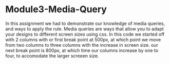 # Module3-Media-Query
In this assignment we had to demonstrate our knowledge of media queries, and ways to apply the rule. 
Media queries are ways that allow you to adapt your designs to different screen sizes using css.
In this code we started off with 2 columns with or first break point at 500px, at which point we move from two columns to three columns with the increase in screen size. 
our next break point is 800px, at which time our columns increase by one to four, to accomodate the larger screeen size.
